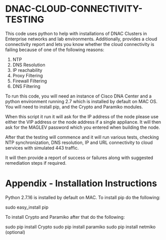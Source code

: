 # DNAC-CLOUD-CONNECTIVITY-TESTING

This code uses python to help with installations of DNAC Clusters in Enterprise networks and lab environments. Additionally, provides a cloud connectivity report and lets you know whether the cloud connectivity is failing because of one of the following reasons:

1. NTP
2. DNS Resolution
3. IP reachability
4. Proxy Filtering
5. Firewall Filtering
6. DNS Filtering

To run this code, you will need an instance of Cisco DNA Center and a python environment running 2.7 which is installed by default on MAC OS. You will need to install pip, and the Crypto and Paramiko modules.

When this script it run it will ask for the IP address of the node please use either the VIP address or the node address if a single appliance. It will then ask for the MAGLEV password which you entered when building the node.

After that the testing will commence and it will run various tests, checking NTP synchronization, DNS resolution, IP and URL  connectivity to cloud services with simulated 443 traffic.

It will then provide a report of success or failures along with suggested remediation steps if required.

# Appendix - Installation Instructions

Python 2.7.16 is installed by default on MAC. To install pip do the following:

  sudo easy_install pip

To install Crypto and Paramiko after that do the following:

  sudo pip install Crypto
  sudo pip install paramiko
  sudo pip install netmiko (optional)
